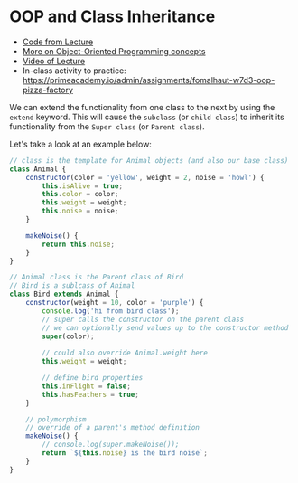 # OOP and Class Inheritance

- [Code from Lecture](https://github.com/PrimeAcademy/fomalhaut-oop-class-inheritence)
- [More on Object-Oriented Programming concepts](oop-concepts.md)
- [Video of Lecture](https://vimeo.com/album/4968405)
- In-class activity to practice: https://primeacademy.io/admin/assignments/fomalhaut-w7d3-oop-pizza-factory

We can extend the functionality from one class to the next by using the `extend` keyword. This will cause the `subclass` (or `child class`) to inherit its functionality from the `Super class` (or `Parent class`). 

Let's take a look at an example below:

```javascript 
// class is the template for Animal objects (and also our base class)
class Animal {
    constructor(color = 'yellow', weight = 2, noise = 'howl') {
        this.isAlive = true;
        this.color = color;
        this.weight = weight;
        this.noise = noise;        
    }

    makeNoise() {
        return this.noise;
    }
}

// Animal class is the Parent class of Bird
// Bird is a sublcass of Animal
class Bird extends Animal {
    constructor(weight = 10, color = 'purple') {
        console.log('hi from bird class');
        // super calls the constructor on the parent class
        // we can optionally send values up to the constructor method
        super(color);
        
        // could also override Animal.weight here
        this.weight = weight;

        // define bird properties        
        this.inFlight = false;
        this.hasFeathers = true;
    }

    // polymorphism
    // override of a parent's method definition
    makeNoise() {
        // console.log(super.makeNoise());
        return `${this.noise} is the bird noise`;        
    }
}

```